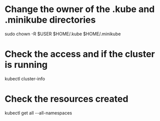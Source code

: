 # Change the owner of the .kube and .minikube directories
sudo chown -R $USER $HOME/.kube $HOME/.minikube
# Check the access and if the cluster is running
kubectl cluster-info
# Check the resources created
kubectl get all --all-namespaces